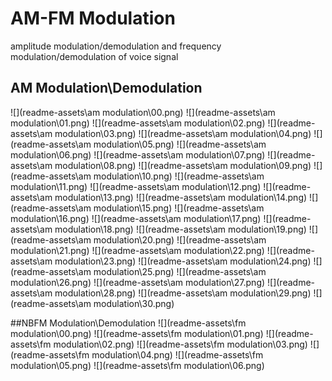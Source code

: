 # AM-FM Modulation
amplitude modulation/demodulation and frequency modulation/demodulation of voice signal 
## AM Modulation\Demodulation
![](readme-assets\am modulation\00.png)
![](readme-assets\am modulation\01.png)
![](readme-assets\am modulation\02.png)
![](readme-assets\am modulation\03.png)
![](readme-assets\am modulation\04.png)
![](readme-assets\am modulation\05.png)
![](readme-assets\am modulation\06.png)
![](readme-assets\am modulation\07.png)
![](readme-assets\am modulation\08.png)
![](readme-assets\am modulation\09.png)
![](readme-assets\am modulation\10.png)
![](readme-assets\am modulation\11.png)
![](readme-assets\am modulation\12.png)
![](readme-assets\am modulation\13.png)
![](readme-assets\am modulation\14.png)
![](readme-assets\am modulation\15.png)
![](readme-assets\am modulation\16.png)
![](readme-assets\am modulation\17.png)
![](readme-assets\am modulation\18.png)
![](readme-assets\am modulation\19.png)
![](readme-assets\am modulation\20.png)
![](readme-assets\am modulation\21.png)
![](readme-assets\am modulation\22.png)
![](readme-assets\am modulation\23.png)
![](readme-assets\am modulation\24.png)
![](readme-assets\am modulation\25.png)
![](readme-assets\am modulation\26.png)
![](readme-assets\am modulation\27.png)
![](readme-assets\am modulation\28.png)
![](readme-assets\am modulation\29.png)
![](readme-assets\am modulation\30.png)

##NBFM Modulation\Demodulation
![](readme-assets\fm modulation\00.png)
![](readme-assets\fm modulation\01.png)
![](readme-assets\fm modulation\02.png)
![](readme-assets\fm modulation\03.png)
![](readme-assets\fm modulation\04.png)
![](readme-assets\fm modulation\05.png)
![](readme-assets\fm modulation\06.png)
